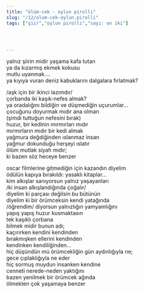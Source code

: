 ```yaml
---
title: "ölüm-cek - oylun pirolli"
slug: "/12/olum-cek-oylun.pirolli"
tags: ["şiir","oylun pirolli","sayı: on iki"]




---
```

yalnız şiirin midir yaşama kafa tutan    
ya da kızarmış ekmek kokusu  
mutlu uyanmak....  
ya kıyıya vuran deniz kabuklarını dalgalara fırlatmak?

/aşk için bir ikinci lazımdır/  
çorbanda iki kaşık-nefes almak?  
ya oradalığını bildiğin ve düşmediğin uçurumlar...  
çocuğunu doyurmak mıdır ana olman  
(şimdi tuttuğun nefesini bırak)  
huzur, bir kedinin mırmırları mıdır  
mırmırların mıdır bir kedi almak  
yağmura değdiğinden ıslanmaz insan  
yağmur dokunduğu herşeyi ıslatır  
ölüm mutlak siyah mıdır;  
ki bazen söz heceye benzer

oscar filmlerine gitmediğin için kazandın diyelim  
ödülün kapıya bırakıldı: yasaklı kitaplar...  
kim alkışlar sanıyorsun yalnız yaşayanları  
/ki insan alkışlandığında çoğalır/  
diyelim ki parçası değilsin bu bütünün  
diyelim ki bir örümceksin kendi yatağında  
/öğrendim/ diyorsun yalnızlığın yamyamlığını  
yapış yapış huzur kusmaktasın  
tek kaşıklı çorbana  
bilmek midir bunun adı;  
kaçırırken kendini kendinden  
bırakmışken ellerini kendinden  
kendinken kendiliğinden...  
hiç düşündün mü örümcekliğin gün aydınlığıyla ne;  
gece çıplaklığıyla ne eder  
hiç sormuş muydun insanken kendine  
cenneti nerede-neden yaktığını  
bazen yenilmek bir örümcek ağında  
ölmekten çok yaşamaya benzer
